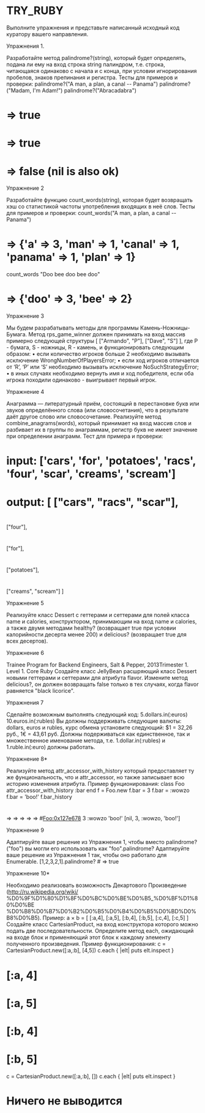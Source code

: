 # TRY_RUBY

Выполните упражнения и представьте написанный исходный код куратору вашего направления.

Упражнения 1.

Разработайте метод palindrome?(string), который будет определять, подана ли ему на вход строка
string палиндром, т.е. строка, читающаяся одинаково с начала и с конца, при условии
игнорирования пробелов, знаков препинания и регистра. Тесты для примеров и проверки:
palindrome?("A man, a plan, a canal -- Panama")
palindrome?("Madam, I'm Adam!")
palindrome?("Abracadabra")
# => true
# => true
# => false (nil is also ok)

Упражнение 2

Разработайте функцию count_words(string), которая будет возвращать хэш со статистикой частоты
употребления входящих в неё слов. Тесты для примеров и проверки:
count_words("A man, a plan, a canal -- Panama")
# => {'a' => 3, 'man' => 1, 'canal' => 1, 'panama' => 1, 'plan' => 1}
count_words "Doo bee doo bee doo"
# => {'doo' => 3, 'bee' => 2}

Упражнение 3

Мы будем разрабатывать методы для программы Камень-Ножницы-Бумага.
Метод rps_game_winner должен принимать на вход массив примерно следующей структуры
[ ["Armando", "P"], ["Dave", "S"] ], где P - бумага, S - ножницы, R - камень, и функционировать
следующим образом:
• если количество игроков больше 2 необходимо вызывать исключение WrongNumberOfPlayersError;
• если ход игроков отличается от ‘R’, ‘P’ или ‘S’ необходимо вызывать исключение
NoSuchStrategyError;
• в иных случаях необходимо вернуть имя и ход победителя, если оба игрока походили одинаково -
выигрывает первый игрок.

Упражнение 4

Анаграмма — литературный приём, состоящий в перестановке букв или звуков определённого
слова (или словосочетания), что в результате даёт другое слово или словосочетание.
Реализуйте метод combine_anagrams(words), который принимает на вход массив слов и разбивает их
в группы по анаграммам, регистр букв не имеет значение при определении анаграмм. Тест для
примера и проверки:
# input: ['cars', 'for', 'potatoes', 'racs', 'four', 'scar', 'creams', 'scream']
# output: [ ["cars", "racs", "scar"],
#
["four"],
#
["for"],
#
["potatoes"],
#
["creams", "scream"] ]

Упражнение 5

Реализуйте класс Dessert c геттерами и сеттерами для полей класса name и calories, конструктором,
принимающим на вход name и calories, а также двумя методами healthy? (возвращает true при
условии калорийности десерта менее 200) и delicious? (возвращает true для всех десертов).

Упражнение 6

Trainee Program for Backend Engineers, Salt & Pepper, 2013Trimester 1. Level 1. Core Ruby
Создайте класс JellyBean расшряющий класс Dessert новыми геттерами и сеттерами для атрибута
flavor. Измените метод delicious?, он должен возвращать false только в тех случаях, когда flavor
равняется "black licorice".

Упражнения 7

Сделайте возможным выполнять следующий код:
5.dollars.in(:euros)
10.euros.in(:rubles)
Вы должны поддерживать следующие валюты: dollars, euros и rubles, курс обмена установите
следующий: $1 = 32,26 руб., 1€ = 43,61 руб.
Должны подерживаться как единственное, так и множественное именование метода, т.е.
1.dollar.in(:rubles) и 1.ruble.in(:euro) должны работать.

Упражнение 8*

Реализуйте метод attr_accessor_with_history который предоставляет ту же фунциональность, что и
attr_accessor, но также записывает всю историю изменения атрибута. Пример фунционирования:
class Foo
attr_accessor_with_history :bar
end
f = Foo.new
f.bar = 3
f.bar = :wowzo
f.bar = 'boo!'
f.bar_history
#
#
#
#
#
=>
=>
=>
=>
=>
#<Foo:0x127e678>
3
:wowzo
'boo!'
[nil, 3, :wowzo, 'boo!']

Упражнение 9

Адаптируйте ваше решение из Упражнения 1, чтобы вместо palindrome?("foo") вы могли его
использовать как "foo".palindrome?
Адаптируйте ваше решение из Упражнения 1 так, чтобы оно работало для Enumerable.
[1,2,3,2,1].palindrome? # => true

Упражнение 10*

Необходимо реализовать возможность Декартового Произведение (http://ru.wikipedia.org/wiki/
%D0%9F%D1%80%D1%8F%D0%BC%D0%BE%D0%B5_%D0%BF%D1%80%D0%BE
%D0%B8%D0%B7%D0%B2%D0%B5%D0%B4%D0%B5%D0%BD%D0%B8%D0%B5). Пример:
a × b = [ [:a,4], [:a,5], [:b,4], [:b,5], [:c,4], [:c,5] ]
Создайте класс CartesianProduct, на вход конструктора которого можно подать две
последовательности. Определите метод each, ожидающий на входе блок и применяющий этот блок
к каждому элементу полученного произведения. Пример функционирования:
c = CartesianProduct.new([:a,:b], [4,5])
c.each { |elt| puts elt.inspect }
# [:a, 4]
# [:a, 5]
# [:b, 4]
# [:b, 5]
c = CartesianProduct.new([:a,:b], [])
c.each { |elt| puts elt.inspect }
# Ничего не выводится
